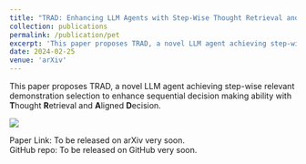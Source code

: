 ```yaml
---
title: "TRAD: Enhancing LLM Agents with Step-Wise Thought Retrieval and Aligned Decision"
collection: publications
permalink: /publication/pet
excerpt: 'This paper proposes TRAD, a novel LLM agent achieving step-wise relevant demonstration selection via <b>T</b>hought <b>R</b>etrieval and <b>A</b>ligned <b>D</b>ecision.'
date: 2024-02-25
venue: 'arXiv'
---
```

This paper proposes TRAD, a novel LLM agent achieving step-wise relevant demonstration selection to enhance sequential decision making ability with <b>T</b>hought <b>R</b>etrieval and <b>A</b>ligned <b>D</b>ecision.

<img src="http://skyriver-2000.github.io/files/trad-framework.png" />

Paper Link: To be released on arXiv very soon.  
GitHub repo: To be released on GitHub very soon.

